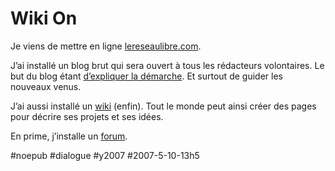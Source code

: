 # Wiki On

Je viens de mettre en ligne [lereseaulibre.com](http://www.lereseaulibre.com/).

J’ai installé un blog brut qui sera ouvert à tous les rédacteurs volontaires. Le but du blog étant [d’expliquer la démarche](le-reseau-libre.md). Et surtout de guider les nouveaux venus.

J’ai aussi installé un [wiki](http://www.lereseaulibre.com/wiki) (enfin). Tout le monde peut ainsi créer des pages pour décrire ses projets et ses idées.

En prime, j’installe un [forum](http://www.lereseaulibre.com/forum/).

#noepub #dialogue #y2007 #2007-5-10-13h5
